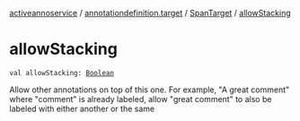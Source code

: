 [activeannoservice](../../index.md) / [annotationdefinition.target](../index.md) / [SpanTarget](index.md) / [allowStacking](./allow-stacking.md)

# allowStacking

`val allowStacking: `[`Boolean`](https://kotlinlang.org/api/latest/jvm/stdlib/kotlin/-boolean/index.html)

Allow other annotations on top of this one. For example, "A great comment" where "comment" is already labeled,
allow "great comment" to also be labeled with either another or the same

